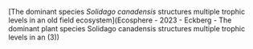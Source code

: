[The dominant species *Solidago canadensis* structures multiple trophic levels in an old field ecosystem](Ecosphere - 2023 - Eckberg - The dominant plant species Solidago canadensis structures multiple trophic levels in an (3))
